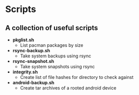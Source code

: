 # Scripts

## A collection of useful scripts

- **pkglist.sh**
  - List pacman packages by size
- **rsync-backup.sh**
  - Take system backups using rsync
- **rsync-snapshot.sh**
  - Take system snapshots using rsync
- **integrity.sh**
  - Create list of file hashes for directory to check against
- **android-backup.sh**
  - Create tar archives of a rooted android device

